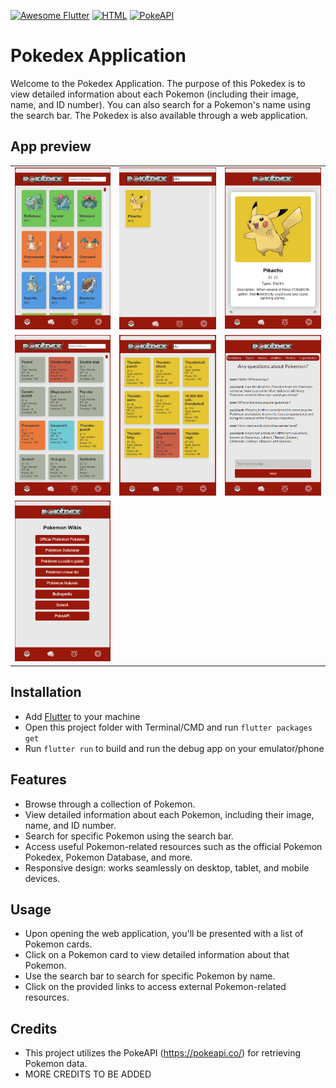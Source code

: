 [![Awesome Flutter](https://img.shields.io/badge/Awesome-Flutter-blue.svg)](https://github.com/Solido/awesome-flutter)
[![HTML](https://img.shields.io/badge/-HTML-red)](https://developer.mozilla.org/en-US/docs/Web/HTML)
[![PokeAPI](https://img.shields.io/badge/-PokeAPI-orange)](https://pokeapi.co/)


# Pokedex Application

Welcome to the Pokedex Application. The purpose of this Pokedex is to view detailed information about each Pokemon (including their image, name, and ID number). You can also search for a Pokemon's name using the search bar. The Pokedex is also available through a web application.

## App preview

<table>
  <tr>
    <td><img src="screenshots/ss-pdx1.png" alt="Home"></td>
    <td><img src="screenshots/ss-pdx2.png" alt="News"></td>
    <td><img src="screenshots/ss-pdx3.png" alt="Pokedex"></td>
  </tr>
  <tr>
    <td><img src="screenshots/ss-pdx4.png" alt="Pokedex FAB"></td>
    <td><img src="screenshots/ss-pdx5.png" alt="Pokedex Generation"></td>
    <td><img src="screenshots/ss-pdx6.png" alt="Pokemon Info - About"></td>
  </tr>
  <tr>
    <td><img src="screenshots/ss-pdx7.png" alt="Pokemon Info - Base Stats"></td>
    <!-- Add more screenshots here if needed -->
  </tr>
</table>

## Installation

- Add [Flutter](https://flutter.dev/docs/get-started/install) to your machine
- Open this project folder with Terminal/CMD and run `flutter packages get`
- Run `flutter run` to build and run the debug app on your emulator/phone

## Features

- Browse through a collection of Pokemon.
- View detailed information about each Pokemon, including their image, name, and ID number.
- Search for specific Pokemon using the search bar.
- Access useful Pokemon-related resources such as the official Pokemon Pokedex, Pokemon Database, and more.
- Responsive design: works seamlessly on desktop, tablet, and mobile devices.

## Usage

- Upon opening the web application, you'll be presented with a list of Pokemon cards.
- Click on a Pokemon card to view detailed information about that Pokemon.
- Use the search bar to search for specific Pokemon by name.
- Click on the provided links to access external Pokemon-related resources.

## Credits

- This project utilizes the PokeAPI (https://pokeapi.co/) for retrieving Pokemon data.
- MORE CREDITS TO BE ADDED
